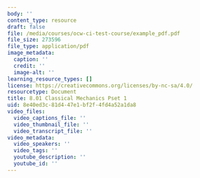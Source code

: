 ```yaml
---
body: ''
content_type: resource
draft: false
file: /media/courses/ocw-ci-test-course/example_pdf.pdf
file_size: 273596
file_type: application/pdf
image_metadata:
  caption: ''
  credit: ''
  image-alt: ''
learning_resource_types: []
license: https://creativecommons.org/licenses/by-nc-sa/4.0/
resourcetype: Document
title: 8.01 Classical Mechanics Pset 1
uid: 8e40ed3c-81d4-47e1-bf2f-4fd4a52a1da8
video_files:
  video_captions_file: ''
  video_thumbnail_file: ''
  video_transcript_file: ''
video_metadata:
  video_speakers: ''
  video_tags: ''
  youtube_description: ''
  youtube_id: ''
---
```


